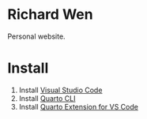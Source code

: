# Richard Wen

Personal website.

# Install

1. Install [Visual Studio Code](https://code.visualstudio.com/)
2. Install [Quarto CLI](https://quarto.org/docs/get-started/)
3. Install [Quarto Extension for VS Code](https://marketplace.visualstudio.com/items?itemName=quarto.quarto)

